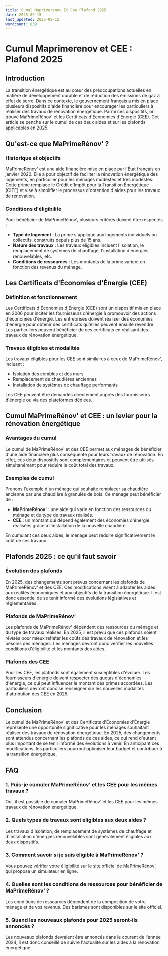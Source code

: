 ```yaml
---
title: Cumul Maprimerenov Et Cee Plafond 2025
date: 2025-09-15
last_updated: 2025-09-15
wordcount: 839
---
```


# Cumul Maprimerenov et CEE : Plafond 2025

## Introduction

La transition énergétique est au cœur des préoccupations actuelles en matière de développement durable et de réduction des émissions de gaz à effet de serre. Dans ce contexte, le gouvernement français a mis en place plusieurs dispositifs d'aide financière pour encourager les particuliers à réaliser des travaux de rénovation énergétique. Parmi ces dispositifs, on trouve MaPrimeRénov' et les Certificats d'Économies d'Énergie (CEE). Cet article se penche sur le cumul de ces deux aides et sur les plafonds applicables en 2025.

## Qu'est-ce que MaPrimeRénov' ?

### Historique et objectifs

MaPrimeRénov' est une aide financière mise en place par l'État français en janvier 2020. Elle a pour objectif de faciliter la rénovation énergétique des logements, en particulier pour les ménages modestes et très modestes. Cette prime remplace le Crédit d'Impôt pour la Transition Énergétique (CITE) et vise à simplifier le processus d'obtention d'aides pour les travaux de rénovation.

### Conditions d'éligibilité

Pour bénéficier de MaPrimeRénov', plusieurs critères doivent être respectés :

- **Type de logement** : La prime s'applique aux logements individuels ou collectifs, construits depuis plus de 15 ans.
- **Nature des travaux** : Les travaux éligibles incluent l'isolation, le remplacement de systèmes de chauffage, l'installation d'énergies renouvelables, etc.
- **Conditions de ressources** : Les montants de la prime varient en fonction des revenus du ménage.

## Les Certificats d'Économies d'Énergie (CEE)

### Définition et fonctionnement

Les Certificats d'Économies d'Énergie (CEE) sont un dispositif mis en place en 2006 pour inciter les fournisseurs d'énergie à promouvoir des actions d'économies d'énergie. Les entreprises doivent réaliser des économies d'énergie pour obtenir des certificats qu'elles peuvent ensuite revendre. Les particuliers peuvent bénéficier de ces certificats en réalisant des travaux de rénovation énergétique.

### Travaux éligibles et modalités

Les travaux éligibles pour les CEE sont similaires à ceux de MaPrimeRénov', incluant :

- Isolation des combles et des murs
- Remplacement de chaudières anciennes
- Installation de systèmes de chauffage performants

Les CEE peuvent être demandés directement auprès des fournisseurs d'énergie ou via des plateformes dédiées.

## Cumul MaPrimeRénov' et CEE : un levier pour la rénovation énergétique

### Avantages du cumul

Le cumul de MaPrimeRénov' et des CEE permet aux ménages de bénéficier d'une aide financière plus conséquente pour leurs travaux de rénovation. En effet, ces deux dispositifs sont complémentaires et peuvent être utilisés simultanément pour réduire le coût total des travaux.

### Exemples de cumul

Prenons l'exemple d'un ménage qui souhaite remplacer sa chaudière ancienne par une chaudière à granulés de bois. Ce ménage peut bénéficier de :

- **MaPrimeRénov'** : une aide qui varie en fonction des ressources du ménage et du type de travaux réalisés.
- **CEE** : un montant qui dépend également des économies d'énergie réalisées grâce à l'installation de la nouvelle chaudière.

En cumulant ces deux aides, le ménage peut réduire significativement le coût de ses travaux.

## Plafonds 2025 : ce qu'il faut savoir

### Évolution des plafonds

En 2025, des changements sont prévus concernant les plafonds de MaPrimeRénov' et des CEE. Ces modifications visent à adapter les aides aux réalités économiques et aux objectifs de la transition énergétique. Il est donc essentiel de se tenir informé des évolutions législatives et réglementaires.

### Plafonds de MaPrimeRénov'

Les plafonds de MaPrimeRénov' dépendent des ressources du ménage et du type de travaux réalisés. En 2025, il est prévu que ces plafonds soient révisés pour mieux refléter les coûts des travaux de rénovation et les besoins des ménages. Les ménages devront donc vérifier les nouvelles conditions d'éligibilité et les montants des aides.

### Plafonds des CEE

Pour les CEE, les plafonds sont également susceptibles d'évoluer. Les fournisseurs d'énergie doivent respecter des quotas d'économies d'énergie, ce qui peut influencer le montant des primes accordées. Les particuliers devront donc se renseigner sur les nouvelles modalités d'attribution des CEE en 2025.

## Conclusion

Le cumul de MaPrimeRénov' et des Certificats d'Économies d'Énergie représente une opportunité significative pour les ménages souhaitant réaliser des travaux de rénovation énergétique. En 2025, des changements sont attendus concernant les plafonds de ces aides, ce qui rend d'autant plus important de se tenir informé des évolutions à venir. En anticipant ces modifications, les particuliers pourront optimiser leur budget et contribuer à la transition énergétique.

## FAQ

### 1. Puis-je cumuler MaPrimeRénov' et les CEE pour les mêmes travaux ?

Oui, il est possible de cumuler MaPrimeRénov' et les CEE pour les mêmes travaux de rénovation énergétique.

### 2. Quels types de travaux sont éligibles aux deux aides ?

Les travaux d'isolation, de remplacement de systèmes de chauffage et d'installation d'énergies renouvelables sont généralement éligibles aux deux dispositifs.

### 3. Comment savoir si je suis éligible à MaPrimeRénov' ?

Vous pouvez vérifier votre éligibilité sur le site officiel de MaPrimeRénov', qui propose un simulateur en ligne.

### 4. Quelles sont les conditions de ressources pour bénéficier de MaPrimeRénov' ?

Les conditions de ressources dépendent de la composition de votre ménage et de vos revenus. Des barèmes sont disponibles sur le site officiel.

### 5. Quand les nouveaux plafonds pour 2025 seront-ils annoncés ?

Les nouveaux plafonds devraient être annoncés dans le courant de l'année 2024, il est donc conseillé de suivre l'actualité sur les aides à la rénovation énergétique.